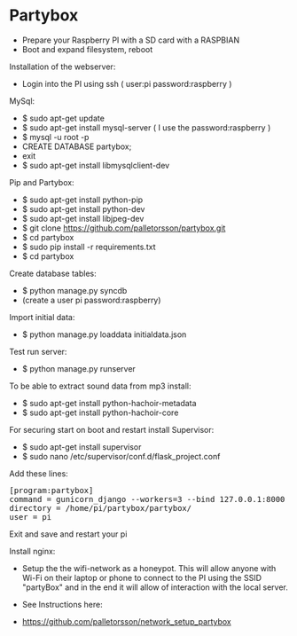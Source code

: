 Partybox
========

* Prepare your Raspberry PI with a SD card with a RASPBIAN
* Boot and expand filesystem, reboot

Installation of the webserver:

* Login into the PI using ssh ( user:pi password:raspberry )

MySql:
* $ sudo apt-get update 
* $ sudo apt-get install mysql-server ( I use the password:raspberry )
* $ mysql -u root -p
* CREATE DATABASE partybox;
* exit
* $ sudo apt-get install libmysqlclient-dev

Pip and Partybox:
* $ sudo apt-get install python-pip
* $ sudo apt-get install python-dev 
* $ sudo apt-get install libjpeg-dev
* $ git clone https://github.com/palletorsson/partybox.git
* $ cd partybox
* $ sudo pip install -r requirements.txt 
* $ cd partybox

Create database tables:
* $ python manage.py syncdb
* (create a user pi password:raspberry)

Import initial data:
* $ python manage.py loaddata initialdata.json

Test run server:
* $ python manage.py runserver

 
To be able to extract sound data from mp3 install:
* $ sudo apt-get install python-hachoir-metadata
* $ sudo apt-get install python-hachoir-core

For securing start on boot and restart install Supervisor:
* $ sudo apt-get install supervisor
* $ sudo nano /etc/supervisor/conf.d/flask_project.conf

Add these lines:

<pre>
[program:partybox]
command = gunicorn_django --workers=3 --bind 127.0.0.1:8000
directory = /home/pi/partybox/partybox/
user = pi
</pre>

Exit and save and restart your pi 

Install nginx:



* Setup the the wifi-network as a honeypot. This will allow anyone with Wi-Fi on their laptop or phone to connect to the PI using the SSID "partyBox" and in the end it will allow of interaction with the local server. 

* See Instructions here:
* https://github.com/palletorsson/network_setup_partybox

